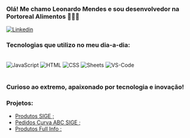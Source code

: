 
### Olá! Me chamo Leonardo Mendes e sou desenvolvedor na Portoreal Alimentos 🙋🏻‍♂️

[![Linkedin](https://img.shields.io/badge/LinkedIn-0077B5?style=for-the-badge&logo=linkedin&logoColor=white)](https://www.linkedin.com/in/leonardo-mendes-942927192/)

### Tecnologias que utilizo no meu dia-a-dia:

<div style="display: inline_block"><br/>
  <img align="center" alt="JavaScript" src="https://img.icons8.com/?size=100&id=Nkym0Ujb8VGI&format=png&color=000000" />
  <img align="center" alt="HTML" src="https://img.icons8.com/?size=100&id=20909&format=png&color=000000" />
  <img align="center" alt="CSS" src="https://img.icons8.com/?size=100&id=3BTBsJs5myRy&format=png&color=000000" />
  <img align="center" alt="Sheets" src="https://img.icons8.com/?size=100&id=30461&format=png&color=000000" />
  <img align="center" alt="VS-Code" src="https://img.icons8.com/?size=100&id=iFPHC1KfnoxC&format=png&color=000000" />
</div><br/>

### Curioso ao extremo, apaixonado por tecnologia e inovação!

### Projetos:
- [Produtos SIGE ;](https://github.com/devhgv/PRODUTOS-SIGE)<br />
- [Pedidos Curva ABC SIGE ;](https://github.com/devhgv/PEDIDOS_CURVA_ABC_SIGE)<br />
- [Produtos Full Info ;](https://github.com/devhgv/Produtos-Full-Info-Tiny)<br />
